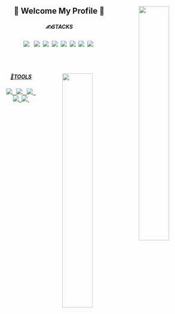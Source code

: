 <div align='center'>
<div align=''>

<!-- <a href='https://hits.seeyoufarm.com'><img src='https://hits.seeyoufarm.com/api/count/incr/badge.svg?url=https%3A%2F%2Fgithub.com%2FAKANY99%2Fhit-counter&count_bg=%23A3CB1F'></a> -->

<!-- Check Stats -->
<img align='right' width='40%' height='40%' src='https://github-readme-stats.vercel.app/api?username=AKANY99&show_icons=true&theme=merko'>


## **🙌 Welcome My Profile 🙌** 
  
##### ✍STACKS
<img src="https://img.shields.io/badge/JAVA-007396?style=flat-square&logo=Java&logoColor=white"/> &nbsp;
<img src="https://img.shields.io/badge/JavaScript-F7DF1E?style=flat-square&logo=JavaScript&logoColor=white"/>&nbsp;
<img src="https://img.shields.io/badge/Oracle-F80000?style=flat-square&logo=Oracle&logoColor=white"/>&nbsp;
<img src="https://img.shields.io/badge/MySQL-4479A1?style=flat-square&logo=MySQL&logoColor=white"/>&nbsp;
<img src="https://img.shields.io/badge/MyBatis-5B0BB5?style=flat-square&logo=Mybatis&logoColor=white"/>&nbsp; 
<img src="https://img.shields.io/badge/HTML5-E34F26?style=flat-square&logo=HTML5&logoColor=white"/>&nbsp;
<img src="https://img.shields.io/badge/jQuery-0769AD?style=flat-square&logo=jQuery&logoColor=white"/>&nbsp;
<img src="https://img.shields.io/badge/CSS3-1572B6?style=flat-square&logo=CSS3&logoColor=white"/>&nbsp;
	
</div>
<br><br>
<div align=''>

  
<a href='https://github.com/AKANY99/github-readme-stats'><img align='right' width='40%' height='40%' src='https://github-readme-stats.vercel.app/api/top-langs/?username=AKANY99&layout=compact'>
  
##### 🧰TOOLS
<img src="https://img.shields.io/badge/Eclipse-0A1499?style=flat-square&logo=Eclipse&logoColor=white"/> &nbsp;
<img src="https://img.shields.io/badge/VisualStudioCode-007ACC?style=flat-square&logo=visualstudiocode&logoColor=white"/> &nbsp;
<img src="https://img.shields.io/badge/IntelliJIdea-000000?style=flat-square&logo=intellijidea&logoColor=white"/> &nbsp;
<img src="https://img.shields.io/badge/Spring-6DB33F?style=flat-square&logo=Spring&logoColor=black"/>&nbsp;
<img src="https://img.shields.io/badge/SpringBoot-6DB33F?style=flat-square&logo=SpringBoot&logoColor=black"/>&nbsp;

</div>
</div>
